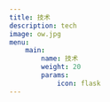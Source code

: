 ```yaml
---
title: 技术
description: tech
image: ow.jpg
menu:
    main:
        name: 技术
        weight: 20
        params:
            icon: flask
---
```


